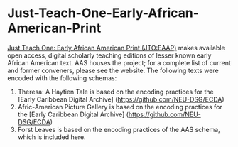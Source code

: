 # Just-Teach-One-Early-African-American-Print
[Just Teach One: Early African American Print (JTO:EAAP)](http://jtoaa.common-place.org/) makes available open access, digital scholarly teaching editions of lesser known early African American text. AAS houses the project; for a complete list of current and former conveners, please see the website.
The following texts were encoded with the following schemas:
1. Theresa: A Haytien Tale is based on the encoding practices for the [Early Caribbean Digital Archive] (https://github.com/NEU-DSG/ECDA)
2. Afric-American Picture Gallery is based on the encoding practices for the [Early Caribbean Digital Archive] (https://github.com/NEU-DSG/ECDA)
3. Forst Leaves is based on the encoding practices of the AAS schema, which is included here.
